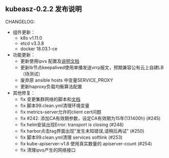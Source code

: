 ## kubeasz-0.2.2 发布说明

CHANGELOG:
- 组件更新：
  - k8s v1.11.0
  - etcd v3.3.8 
  - docker 18.03.1-ce
- 功能更新：
  - 更新使用ipvs 配置及[说明文档](https://github.com/gjmzj/kubeasz/blob/master/docs/guide/ipvs.md) 
  - 更新lb节点keepalived使用单播发送vrrp报文，预期兼容公有云上自建LB（待测试）
  - 废弃原 ansible hosts 中变量SERVICE_PROXY
  - 更新haproxy负载均衡算法配置
- 其他修复：
  - fix 变更集群网络的脚本和[文档](https://github.com/gjmzj/kubeasz/blob/master/docs/op/change_k8s_network.md)
  - fix 脚本99.clean.yml清理环境变量
  - fix metrics-server允许的client cert问题
  - fix #242: 添加CA有效期参数，设定CA有效期为15年(131400h) (#245)
  - fix helm安装出现Error: transport is closing (#248)
  - fix harbor点击tag界面出现\"发生未知错误,请稍后再试" (#250)
  - fix 脚本99.clean.yml清理 services softlink (#253)
  - fix kube-apiserver-v1.8 使用真实数量的 apiserver-count (#254)
  - fix 清理ipvs产生的网络接口
